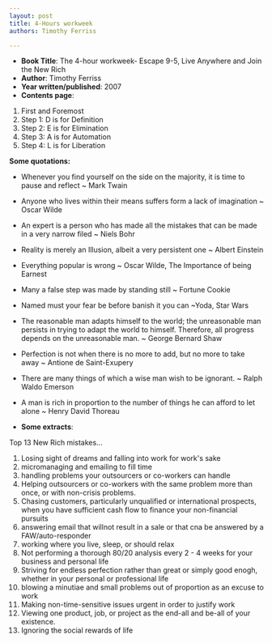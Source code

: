 ```yaml
---
layout: post
title: 4-Hours workweek
authors: Timothy Ferriss

---
```


- **Book Title**: The 4-hour workweek- Escape 9-5, Live Anywhere and Join the New Rich
- **Author**: Timothy Ferriss
- **Year written/published**: 2007
- **Contents page**:

1. First and Foremost
2. Step 1: D is for Definition
3. Step 2: E is for Elimination
4. Step 3: A is for Automation
5. Step 4: L is for Liberation

**Some quotations:**

- Whenever you find yourself on the side on the majority, it is time to pause and reflect ~ Mark Twain
- Anyone who lives within their means suffers form a lack of imagination ~ Oscar Wilde
- An expert is a person who has made all the mistakes that can be made in a very narrow filed ~ Niels Bohr
- Reality is merely an Illusion, albeit a very persistent one ~ Albert Einstein
- Everything popular is wrong ~ Oscar Wilde, The Importance of being Earnest
- Many a false step was made by standing still ~ Fortune Cookie
- Named must your fear be before banish it you can ~Yoda, Star Wars
- The reasonable man adapts himself to the world; the unreasonable man persists in trying to adapt the world to himself. Therefore, all progress depends on the unreasonable man. ~ George Bernard Shaw
- Perfection is not when there is no more to add, but no more to take away ~ Antione de Saint-Exupery
- There are many things of which a wise man wish to be ignorant. ~ Ralph Waldo Emerson
- A man is rich in proportion to the number of things he can afford to let alone ~ Henry David Thoreau 

- **Some extracts**:

Top 13 New Rich mistakes...

1. Losing sight of dreams and falling into work for work's sake
2. micromanaging and emailing to fill time
3. handling problems your outsourcers or co-workers can handle
4. Helping outsourcers or co-workers with the same problem more than once, or with non-crisis problems.
5. Chasing customers, particularly unqualified or international prospects, when you have sufficient cash flow to finance your non-financial pursuits
6. answering email that willnot result in a sale or that cna be answered by a FAW/auto-responder
7. working where you live, sleep, or should relax
8. Not performing a thorough 80/20 analysis every 2 - 4 weeks for your business and personal life
9. Striving for endless perfection rather than great or simply good enogh, whether in your personal or professional life
10. blowing a minutiae and small problems out of proportion as an excuse to work
11. Making non-time-sensitive issues urgent in order to justify work
12. Viewing one product, job, or project as the end-all and be-all of your existence.
13. Ignoring the social rewards of life
